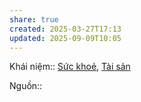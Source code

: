 ```yaml
---
share: true
created: 2025-03-27T17:13
updated: 2025-09-09T10:05
---
```

Khái niệm:: [Sức khoẻ](../../../%CE%9E%20Kh%C3%A1i%20ni%E1%BB%87m/S%E1%BB%A9c%20kho%E1%BA%BB.md), [Tài sản](../../../%CE%9E%20Kh%C3%A1i%20ni%E1%BB%87m/T%C3%A0i%20s%E1%BA%A3n.md)

Nguồn:: 
